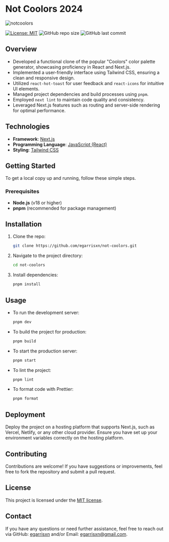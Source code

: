 # Not Coolors 2024

![notcoolors](https://github.com/user-attachments/assets/bde5328c-f7d8-441e-836f-52cb80dedcbc)

[![License: MIT](https://img.shields.io/badge/License-MIT-yellow.svg)](https://opensource.org/licenses/MIT) ![GitHub repo size](https://img.shields.io/github/repo-size/egarrisxn/not-coolors) ![GitHub last commit](https://img.shields.io/github/last-commit/egarrisxn/not-coolors)

## Overview

- Developed a functional clone of the popular "Coolors" color palette generator, showcasing proficiency in React and Next.js.
- Implemented a user-friendly interface using Tailwind CSS, ensuring a clean and responsive design.
- Utilized `react-hot-toast` for user feedback and `react-icons` for intuitive UI elements.
- Managed project dependencies and build processes using `pnpm`.
- Employed `next lint` to maintain code quality and consistency.
- Leveraged Next.js features such as routing and server-side rendering for optimal performance.

## Technologies

- **Framework**: [Next.js](https://nextjs.org/)
- **Programming Language**: [JavaScript (React)](https://reactjs.org/)
- **Styling**: [Tailwind CSS](https://tailwindcss.com/)

## Getting Started

To get a local copy up and running, follow these simple steps.

### Prerequisites

- **Node.js** (v18 or higher)
- **pnpm** (recommended for package management)

## Installation

1. Clone the repo:

   ```bash
   git clone https://github.com/egarrisxn/not-coolors.git
   ```

2. Navigate to the project directory:

   ```bash
   cd not-coolors
   ```

3. Install dependencies:
   ```bash
   pnpm install
   ```

## Usage

- To run the development server:

  ```bash
  pnpm dev
  ```

- To build the project for production:

  ```bash
  pnpm build
  ```

- To start the production server:

  ```bash
  pnpm start
  ```

- To lint the project:

  ```bash
  pnpm lint
  ```

- To format code with Prettier:
  ```bash
  pnpm format
  ```

## **Deployment**

Deploy the project on a hosting platform that supports Next.js, such as Vercel, Netlify, or any other cloud provider. Ensure you have set up your environment variables correctly on the hosting platform.

## **Contributing**

Contributions are welcome! If you have suggestions or improvements, feel free to fork the repository and submit a pull request.

## **License**

This project is licensed under the [MIT license](https://opensource.org/licenses/MIT).

## **Contact**

If you have any questions or need further assistance, feel free to reach out via GitHub: [egarrisxn](https://github.com/egarrisxn) and/or Email: [egarrisxn@gmail.com](mailto:egarrisxn@gmail.com).
